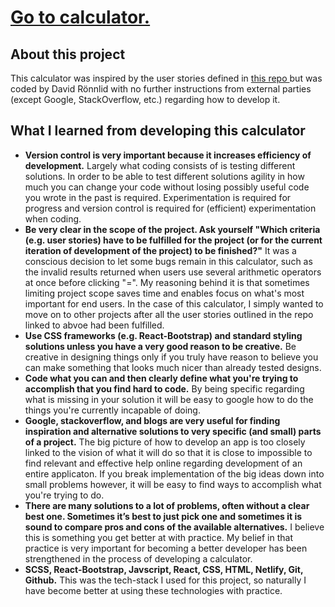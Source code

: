 <h1><a href="https://davidronnlidcalculator.netlify.app/">Go to calculator.</a></h1>


<h2>About this project</h2>
<p>
        This calculator was inspired by the user stories defined in
        <a href="https://github.com/florinpop17/app-ideas/blob/master/Projects/1-Beginner/Calculator-App.md">
          this repo
        </a>
        but was coded by David Rönnlid with no further instructions from
        external parties (except Google, StackOverflow, etc.) regarding how to
        develop it.
      </p>

<h2>What I learned from developing this calculator</h2>
<ul><li><b>Version control is very important because it increases efficiency of development.</b> Largely what coding consists of is testing different solutions. In order to be able to test different solutions agility in how much you can change your code without losing possibly useful code you wrote in the past is required. Experimentation is required for progress and version control is required for (efficient) experimentation when coding.</li><li><b>Be very clear in the scope of the project. Ask yourself "Which criteria (e.g. user stories) have to be fulfilled for the project (or for the current iteration of development of the project) to be finished?"</b> It was a conscious decision to let some bugs remain in this calculator, such as the invalid results returned when users use several arithmetic operators at once before clicking "=". My reasoning behind it is that sometimes limiting project scope saves time and enables focus on what's most important for end users. In the case of this calculator, I simply wanted to move on to other projects after all the user stories outlined in the repo linked to abvoe had been fulfilled.</li><li><b>Use CSS frameworks (e.g. React-Bootstrap) and standard styling solutions unless you have a very good reason to be creative.</b> Be creative in designing things only if you truly have reason to believe you can make something that looks much nicer than already tested designs.</li><li><b>Code what you can and then clearly define what you're trying to accomplish that you find hard to code.</b> By being specific regarding what is missing in your solution it will be easy to google how to do the things you're currently incapable of doing.</li><li><b>Google, stackoverflow, and blogs are very useful for finding inspiration and alternative solutions to very specific (and small) parts of a project.</b> The big picture of how to develop an app is too closely linked to the vision of what it will do so that it is close to impossible to find relevant and effective help online regarding development of an entire applicaton. If you break implementation of the big ideas down into small problems however, it will be easy to find ways to accomplish what you're trying to do.</li><li><b>There are many solutions to a lot of problems, often without a clear best one. Sometimes it’s best to just pick one and sometimes it is sound to compare pros and cons of the available alternatives.</b> I believe this is something you get better at with practice. My belief in that practice is very important for becoming a better developer has been strengthened in the process of developing a calculator.</li><li><b>SCSS, React-Bootstrap, Javscript, React, CSS, HTML, Netlify, Git, Github.</b> This was the tech-stack I used for this project, so naturally I have become better at using these technologies with practice.</li></ul>
